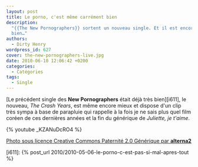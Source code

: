 ```yaml
---
layout: post
title: Le porno, c'est même carrément bien
description:
  "{{The New Pornographers}} sortent un nouveau single. Et il est encore très
  bien…"
authors:
  - Dirty Henry
wordpress_id: 627
cover: the-new-pornographers-live.jpg
date: 2010-06-10 12:06:42 +0200
categories:
  - Catégories
tags:
  - Single
---
```


[Le précédent single des **New Pornographers** était déjà très bien][i611], le
nouveau, _The Crash Years_, est même encore mieux et dispose d'un clip très
sympa à base de parapluie qui rappelle à la fois je ne sais plus quel film
coréen de ces dernières années et la fin du générique de _Juliette, je t'aime_.

{% youtube _KZANuDcRO4 %}

[Photo sous licence Creative Commons Paternité 2.0 Générique par **alterna2**](http://www.flickr.com/photos/alterna2/2086706849/)

[i611]: {% post_url 2010/2010-05-06-le-porno-c-est-pas-si-mal-apres-tout %}
